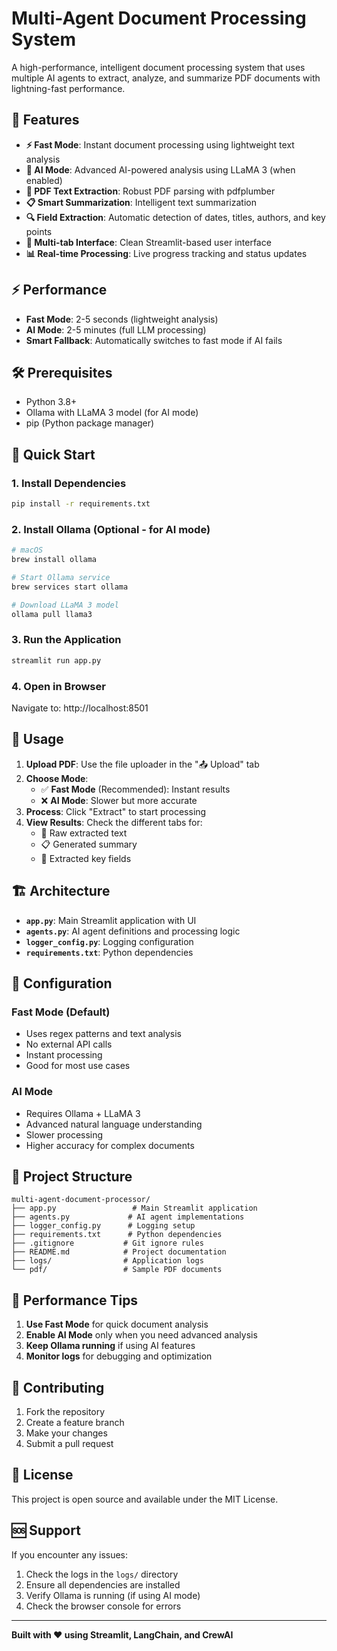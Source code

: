 # Multi-Agent Document Processing System

A high-performance, intelligent document processing system that uses multiple AI agents to extract, analyze, and summarize PDF documents with lightning-fast performance.

## 🚀 Features

- **⚡ Fast Mode**: Instant document processing using lightweight text analysis
- **🤖 AI Mode**: Advanced AI-powered analysis using LLaMA 3 (when enabled)
- **📄 PDF Text Extraction**: Robust PDF parsing with pdfplumber
- **📋 Smart Summarization**: Intelligent text summarization
- **🔍 Field Extraction**: Automatic detection of dates, titles, authors, and key points
- **🎯 Multi-tab Interface**: Clean Streamlit-based user interface
- **📊 Real-time Processing**: Live progress tracking and status updates

## ⚡ Performance

- **Fast Mode**: 2-5 seconds (lightweight analysis)
- **AI Mode**: 2-5 minutes (full LLM processing)
- **Smart Fallback**: Automatically switches to fast mode if AI fails

## 🛠️ Prerequisites

- Python 3.8+
- Ollama with LLaMA 3 model (for AI mode)
- pip (Python package manager)

## 🚀 Quick Start

### 1. Install Dependencies
```bash
pip install -r requirements.txt
```

### 2. Install Ollama (Optional - for AI mode)
```bash
# macOS
brew install ollama

# Start Ollama service
brew services start ollama

# Download LLaMA 3 model
ollama pull llama3
```

### 3. Run the Application
```bash
streamlit run app.py
```

### 4. Open in Browser
Navigate to: http://localhost:8501

## 📖 Usage

1. **Upload PDF**: Use the file uploader in the "📤 Upload" tab
2. **Choose Mode**: 
   - ✅ **Fast Mode** (Recommended): Instant results
   - ❌ **AI Mode**: Slower but more accurate
3. **Process**: Click "Extract" to start processing
4. **View Results**: Check the different tabs for:
   - 📝 Raw extracted text
   - 📋 Generated summary
   - 🔑 Extracted key fields

## 🏗️ Architecture

- **`app.py`**: Main Streamlit application with UI
- **`agents.py`**: AI agent definitions and processing logic
- **`logger_config.py`**: Logging configuration
- **`requirements.txt`**: Python dependencies

## 🔧 Configuration

### Fast Mode (Default)
- Uses regex patterns and text analysis
- No external API calls
- Instant processing
- Good for most use cases

### AI Mode
- Requires Ollama + LLaMA 3
- Advanced natural language understanding
- Slower processing
- Higher accuracy for complex documents

## 📁 Project Structure

```
multi-agent-document-processor/
├── app.py                 # Main Streamlit application
├── agents.py             # AI agent implementations
├── logger_config.py      # Logging setup
├── requirements.txt      # Python dependencies
├── .gitignore           # Git ignore rules
├── README.md            # Project documentation
├── logs/                # Application logs
└── pdf/                 # Sample PDF documents
```

## 🚀 Performance Tips

1. **Use Fast Mode** for quick document analysis
2. **Enable AI Mode** only when you need advanced analysis
3. **Keep Ollama running** if using AI features
4. **Monitor logs** for debugging and optimization

## 🤝 Contributing

1. Fork the repository
2. Create a feature branch
3. Make your changes
4. Submit a pull request

## 📄 License

This project is open source and available under the MIT License.

## 🆘 Support

If you encounter any issues:
1. Check the logs in the `logs/` directory
2. Ensure all dependencies are installed
3. Verify Ollama is running (if using AI mode)
4. Check the browser console for errors

---

**Built with ❤️ using Streamlit, LangChain, and CrewAI** 